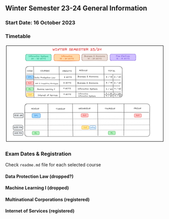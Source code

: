 ## Winter Semester 23-24 General Information

### Start Date: 16 October 2023

### Timetable

![image](images/timetable.png)

### Exam Dates & Registration

Check `readme.md` file for each selected course

#### Data Protection Law (dropped?)

#### Machine Learning I (dropped)

#### Multinational Corporations (registered)
 
#### Internet of Services (registered)
